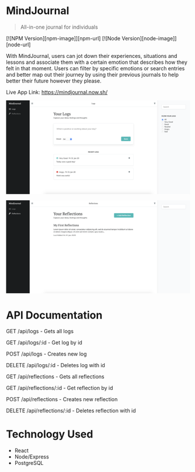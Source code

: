 # MindJournal
> All-in-one journal for individuals

[![NPM Version][npm-image]][npm-url]
[![Node Version][node-image]][node-url]

With MindJournal, users can jot down their experiences, situations and lessons and associate them with a certain emotion that describes how they felt in that moment. Users can filter by specific emotions or search entries and better map out their journey by using their previous journals to help better their future however they please.

Live App Link: https://mindjournal.now.sh/

![Logs List With Filters](/screenshots/logs-with-filter.png)

![Main Reflections List](/screenshots/reflections-list.png)

# API Documentation

GET /api/logs - Gets all logs

GET /api/logs/:id - Get log by id

POST /api/logs - Creates new log

DELETE /api/logs/:id - Deletes log with id

GET /api/reflections - Gets all reflections

GET /api/reflections/:id - Get reflection by id

POST /api/reflections - Creates new reflection

DELETE /api/reflections/:id - Deletes reflection with id

# Technology Used

* React
* Node/Express
* PostgreSQL